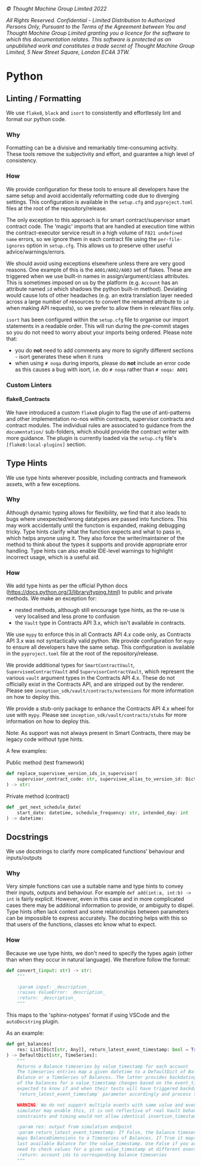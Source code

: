 _© Thought Machine Group Limited 2022_

_All Rights Reserved. Confidential - Limited Distribution to Authorized Persons Only, Pursuant to the Terms of the Agreement between You and Thought Machine Group Limited granting you a licence for the software to which this documentation relates. This software is protected as an unpublished work and constitutes a trade secret of Thought Machine Group Limited, 5 New Street Square, London EC4A 3TW._

# Python

## Linting / Formatting

We use `flake8`, `black` and `isort` to consistently and effortlessly lint and format our python code.

### Why

Formatting can be a divisive and remarkably time-consuming activity. These tools remove the subjectivity and effort, and guarantee a high level of consistency.

### How

We provide configuration for these tools to ensure all developers have the same setup and avoid accidentally reformatting code due to diverging settings. This configuration is available in the `setup.cfg` and `pyproject.toml` files at the root of the repository/release.

The only exception to this approach is for smart contract/supervisor smart contract code. The 'magic' imports that are handled at execution time within the contract-executor service result in a high volume of `F821 undefined name` errors, so we ignore them in each contract file using the `per-file-ignores` option in `setup.cfg`. This allows us to preserve other useful advice/warnings/errors.

We should avoid using exceptions elsewhere unless there are very good reasons. One example of this is the `A001/A002/A003` set of flakes. These are triggered when we use built-in names in assign/argument/class attributes. This is sometimes imposed on us by the platform (e.g. `Account` has an attribute named `id` which shadows the python built-in method). Deviating would cause lots of other headaches (e.g. an extra translation layer needed across a large number of resources to convert the renamed attribute to `id` when making API requests), so we prefer to allow them in relevant files only.

`isort` has been configured within the `setup.cfg` file to organise our import statements in a readable order. This will run during the pre-commit stages so you do not need to worry about your imports being ordered. Please note that:

* you do **not** need to add comments any more to signify different sections - isort generates these when it runs
* when using `# noqa` during imports, please do **not** include an error code as this causes a bug with isort, i.e. do `# noqa` rather than `# noqa: A001`

### Custom Linters

#### flake8_Contracts

We have introduced a custom `flake8` plugin to flag the use of anti-patterns and other implementation no-nos within contracts, supervisor contracts and contract modules. The individual rules are associated to guidance from the `documentation/` sub-folders, which should provide the contract writer with more guidance. The plugin is currently loaded via the `setup.cfg` file's `[flake8:local-plugins]` section.

## Type Hints

We use type hints wherever possible, including contracts and framework assets, with a few exceptions.

### Why

Although dynamic typing allows for flexibility, we find that it also leads to bugs where unexpected/wrong datatypes are passed into functions. This may work accidentally until the function is expanded, making debugging tricky. Type hints clarify what the function expects and what to pass in, which helps anyone using it. They also force the writer/maintainer of the method to think about the types it supports and provide appropriate error handling.
Type hints can also enable IDE-level warnings to highlight incorrect usage, which is a useful aid.

### How

We add type hints as per the official Python docs (<https://docs.python.org/3/library/typing.html>) to public and private methods. We make an exception for:

* nested methods, although still encourage type hints, as the re-use is very localised and less prone to confusion
* the `Vault` type in Contracts API 3.x, which isn't available in contracts.

We use `mypy` to enforce this in all Contracts API 4.x code only, as Contracts API 3.x was not syntactically valid python. We provide configuration for `mypy` to ensure all developers have the same setup. This configuration is available in the `pyproject.toml` file at the root of the repository/release.

We provide additional types for `SmartContractVault`, `SuperviseeContractVault` and `SupervisorContractVault`, which represent the various `vault` argument types in the Contracts API 4.x. These do not officially exist in the Contracts API, and are stripped out by the renderer. Please see `inception_sdk/vault/contracts/extensions` for more information on how to deploy this.

We provide a stub-only package to enhance the Contracts API 4.x wheel for use with `mypy`. Please see `inception_sdk/vault/contracts/stubs` for more information on how to deploy this.

Note: As support was not always present in Smart Contracts, there may be legacy code without type hints.

A few examples:

Public method (test framework)

```python
def replace_supervisee_version_ids_in_supervisor(
    supervisor_contract_code: str, supervisee_alias_to_version_id: Dict[str, str]
) -> str:
```

Private method (contract)

```python
def _get_next_schedule_date(
    start_date: datetime, schedule_frequency: str, intended_day: int
) -> datetime:
```

## Docstrings

We use docstrings to clarify more complicated functions' behaviour and inputs/outputs

### Why

Very simple functions can use a suitable name and type hints to convey their inputs, outputs and behaviour. For example `def add(int:a, int:b) -> int` is fairly explicit. However, even in this case and in more complicated cases there may be additional information to provide, or ambiguity to dispel. Type hints often lack context and some relationships between parameters can be impossible to express accurately. The docstring helps with this so that users of the functions, classes etc know what to expect.

### How

Because we use type hints, we don't need to specify the types again (other than when they occur in natural language). We therefore follow the format:

```python
def convert_(input: str) -> str:
    """

    :param input: _description_
    :raises ValueError: _description_
    :return: _description_
    """
```

This maps to the 'sphinx-notypes' format if using VSCode and the `autoDocstring` plugin.

As an example:

```python
def get_balances(
    res: List[Dict[str, Any]], return_latest_event_timestamp: bool = True
) -> DefaultDict[str, TimeSeries]:
    """
    Returns a Balance timeseries by value_timestamp for each account
    The timeseries entries map a given datetime to a DefaultDict of BalanceDimensions to either
    Balance or a TimeSeries of Balances. The latter provides backdating support (i.e. if the view
    of the balances for a value_timestamp changes based on the event_timestamp). The caller is
    expected to know if and when their tests will have triggered backdating, set the
    `return_latest_event_timestamp` parameter accordingly and process the different return type

    WARNING: We do not support multiple events with same value and event_timestamp. Although the
    simulator may enable this, it is not reflective of real Vault behaviour as balance consistency
    constraints and timing would not allow identical insertion_timestamps

    :param res: output from simulation endpoint
    :param return_latest_event_timestamp: If False, the balance timeseries
    maps BalanceDimensions to a Timeseries of Balances. If True it maps BalanceDimensions to the
    last available Balance for the value_timestamp. Use False if you are expecting backdating and
    need to check values for a given value_timestamp at different event_timestamp values
    :return: account ids to corresponding balance timeseries
    """
```
